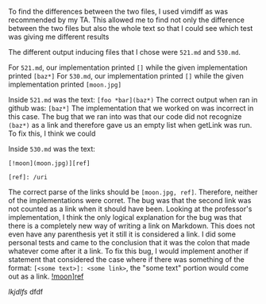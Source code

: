To find the differences between the two files, I used vimdiff as was recommended by my TA. This allowed me to find not only the difference between the two files but also the whole text so that I could see which test was giving me different results

The different output inducing files that I chose were `521.md` and `530.md`.

For `521.md`, our implementation printed `[]` while the given implementation printed `[baz*]`
For `530.md`, our implementation printed `[]` while the given implementation printed `[moon.jpg]`

Inside `521.md` was the text: 
`[foo *bar](baz*)`
The correct output when ran in github was:
`[baz*]`
The implementation that we worked on was incorrect in this case. The bug that we ran into was that our code did not recognize `(baz*)` as a link and therefore gave us an empty list when getLink was run. To fix this, I think we could

Inside `530.md` was the text: 
```
[!moon](moon.jpg)][ref]

[ref]: /uri
```

The correct parse of the links should be `[moon.jpg, ref]`. Therefore, neither of the implementations were corret. The bug was that the second link was not counted as a link when it should have been. Looking at the professor's implementation, I think the only logical explanation for the bug was that there is a completely new way of writing a link on Markdown. This does not even have any parenthesis yet it still it is considered a link. I did some personal tests and came to the conclusion that it was the colon that made whatever come after it a link. To fix this bug, I would implement another if statement that considered the case where if there was something of the format: `[<some text>]: <some link>`, the "some text" portion would come out as a link.
[!moon](moon.jpg)][ref]

[ref]: /uri

*lkjdlfs* dfdf
